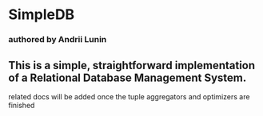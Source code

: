 # SimpleDB
### authored by Andrii Lunin


## This is a simple, straightforward implementation of a Relational Database Management System.

related docs will be added once the tuple aggregators and optimizers are finished




